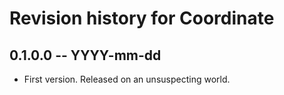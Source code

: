# Revision history for Coordinate

## 0.1.0.0 -- YYYY-mm-dd

* First version. Released on an unsuspecting world.
